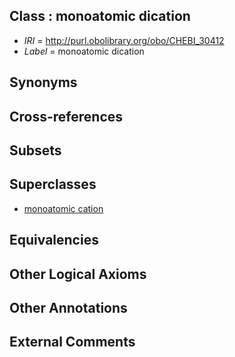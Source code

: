 
## Class : monoatomic dication

 * *IRI* = http://purl.obolibrary.org/obo/CHEBI_30412
 * *Label* = monoatomic dication

## Synonyms


## Cross-references


## Subsets


## Superclasses

 * [monoatomic cation](../../CHEBI/06/CHEBI_23906.md)

## Equivalencies


## Other Logical Axioms


## Other Annotations


## External Comments

